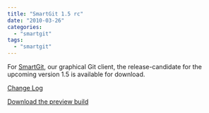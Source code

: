 ```yaml
---
title: "SmartGit 1.5 rc"
date: "2010-03-26"
categories: 
  - "smartgit"
tags: 
  - "smartgit"
---
```


For [SmartGit](http://www.syntevo.com/smartgit/), our graphical Git client, the release-candidate for the upcoming version 1.5 is available for download.

[Change Log](http://www.syntevo.com/smartgit/changelog-eap.txt)

[Download the preview build](http://www.syntevo.com/smartgit/early-access.html)
